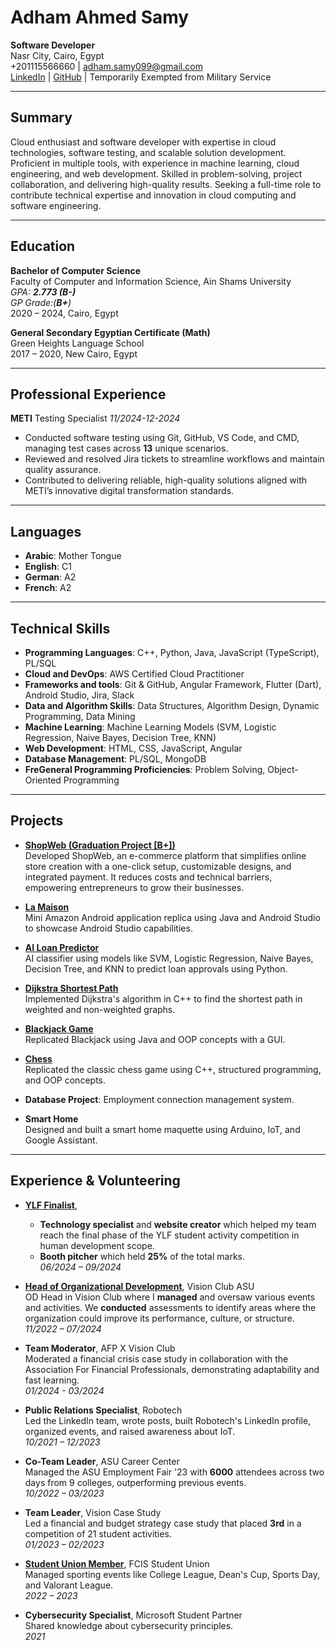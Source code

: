 # Adham Ahmed Samy
**Software Developer**  
Nasr City, Cairo, Egypt  
+201115566660 | [adham.samy099@gmail.com](mailto:adham.samy099@gmail.com)  
[LinkedIn](https://www.linkedin.com/in/adham-samy99/) | [GitHub](https://github.com/AdhamSamy58) | Temporarily Exempted from Military Service

---

## Summary
Cloud enthusiast and software developer with expertise in cloud technologies, software testing, and scalable solution development. Proficient in multiple tools, with experience in machine learning, cloud engineering, and web development. Skilled in problem-solving, project collaboration, and delivering high-quality results. Seeking a full-time role to contribute technical expertise and innovation in cloud computing and software engineering.  

---

## Education
**Bachelor of Computer Science**  
Faculty of Computer and Information Science, Ain Shams University  
*GPA: **2.773 (B-)***  
*GP Grade:(**B+**)*  
2020 – 2024, Cairo, Egypt

**General Secondary Egyptian Certificate (Math)**  
Green Heights Language School  
2017 – 2020, New Cairo, Egypt

---

## Professional Experience
**METI** Testing Specialist  *11/2024-12-2024*  
- Conducted software testing using Git, GitHub, VS Code, and CMD, managing test cases across **13** unique scenarios.  
- Reviewed and resolved Jira tickets to streamline workflows and maintain quality assurance.  
- Contributed to delivering reliable, high-quality solutions aligned with METI’s innovative digital transformation standards.  

---

## Languages
- **Arabic**: Mother Tongue  
- **English**: C1  
- **German**: A2  
- **French**: A2  

---

## Technical Skills
- **Programming Languages**: C++, Python, Java, JavaScript (TypeScript), PL/SQL  
- **Cloud and DevOps**: AWS Certified Cloud Practitioner  
- **Frameworks and tools**: Git & GitHub, Angular Framework, Flutter (Dart), Android Studio, Jira, Slack  
- **Data and Algorithm Skills**:  Data Structures, Algorithm Design, Dynamic Programming, Data Mining  
- **Machine Learning**: Machine Learning Models (SVM, Logistic Regression, Naive Bayes, Decision Tree, KNN)  
- **Web Development**: HTML, CSS, JavaScript, Angular  
- **Database Management**:  PL/SQL, MongoDB  
- **FreGeneral Programming Proficiencies**: Problem Solving, Object-Oriented Programming  

---

## Projects
- **[ShopWeb (Graduation Project [B+])](https://github.com/AdhamSamy58/e-commerce-platform)**  
Developed ShopWeb, an e-commerce platform that simplifies online store creation with a one-click setup, customizable designs, and integrated payment. It reduces costs and technical barriers, empowering entrepreneurs to grow their businesses.  
  

- **[La Maison](https://github.com/AdhamSamy58/La-Maison)**  
  Mini Amazon Android application replica using Java and Android Studio to showcase Android Studio capabilities.  
  

- **[AI Loan Predictor](https://github.com/AdhamSamy58/Loan-Prediction-AI)**  
  AI classifier using models like SVM, Logistic Regression, Naive Bayes, Decision Tree, and KNN to predict loan approvals using Python.  
  

- **[Dijkstra Shortest Path](https://github.com/AdhamSamy58/Dijkstra-shortest-path)**  
  Implemented Dijkstra's algorithm in C++ to find the shortest path in weighted and non-weighted graphs.  
  

- **[Blackjack Game](https://github.com/AdhamSamy58/BlackJack)**  
  Replicated Blackjack using Java and OOP concepts with a GUI.  
  

- **[Chess](https://github.com/AdhamSamy58/Chess-game)**  
  Replicated the classic chess game using C++, structured programming, and OOP concepts.  
  

- **Database Project**: Employment connection management system.  
  

- **Smart Home**  
  Designed and built a smart home maquette using Arduino, IoT, and Google Assistant.  

---

## Experience & Volunteering
- **[YLF Finalist](https://www.facebook.com/photo/?fbid=845985367664276&set=pcb.845989794330500)**,  
  - **Technology specialist** and **website creator** which helped my team reach the final phase of the YLF student activity competition in human development scope.  
  - **Booth pitcher** which held **25%** of the total marks.  
  *06/2024 – 09/2024*


- **[Head of Organizational Development](https://www.instagram.com/p/CwVuozdtMpd/?utm_source=ig_web_copy_link&igshid=MzRlODBiNWFlZA==)**, Vision Club ASU  
  OD Head in Vision Club where I **managed** and oversaw various events and activities. We **conducted** assessments to identify areas where the organization could improve its performance, culture, or structure.  
  *11/2022 – 07/2024*

- **Team Moderator**, AFP X Vision Club  
  Moderated a financial crisis case study in collaboration with the Association For Financial Professionals, demonstrating adaptability and fast learning.  
  *01/2024 - 03/2024*

- **Public Relations Specialist**, Robotech  
  Led the LinkedIn team, wrote posts, built Robotech's LinkedIn profile, organized events, and raised awareness about IoT.  
  *10/2021 – 12/2023*

- **Co-Team Leader**, ASU Career Center  
  Managed the ASU Employment Fair '23 with **6000** attendees across two days from 9 colleges, outperforming previous events.  
  *10/2022 – 03/2023*

- **Team Leader**, Vision Case Study  
  Led a financial and budget strategy case study that placed **3rd** in a competition of 21 student activities.  
  *01/2023 – 02/2023*

- **[Student Union Member](https://www.facebook.com/FCIS.StudentUnion)**, FCIS Student Union  
  Managed sporting events like College League, Dean's Cup, Sports Day, and Valorant League.  
  *2022 – 2023*

- **Cybersecurity Specialist**, Microsoft Student Partner  
  Shared knowledge about cybersecurity principles.  
  *2021*


<!-- --- -->

<!-- ## Certifications & Links -->
